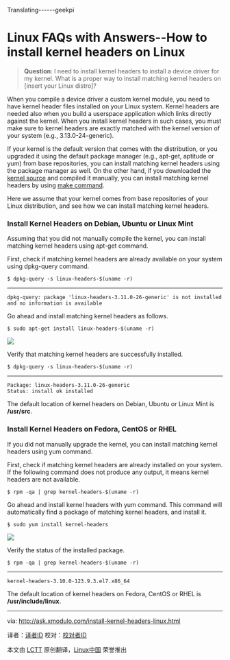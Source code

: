 Translating------geekpi


Linux FAQs with Answers--How to install kernel headers on Linux
================================================================================
> **Question**: I need to install kernel headers to install a device driver for my kernel. What is a proper way to install matching kernel headers on [insert your Linux distro]? 

When you compile a device driver a custom kernel module, you need to have kernel header files installed on your Linux system. Kernel headers are needed also when you build a userspace application which links directly against the kernel. When you install kernel headers in such cases, you must make sure to kernel headers are exactly matched with the kernel version of your system (e.g., 3.13.0-24-generic).

If your kernel is the default version that comes with the distribution, or you upgraded it using the default package manager (e.g., apt-get, aptitude or yum) from base repositories, you can install matching kernel headers using the package manager as well. On the other hand, if you downloaded the [kernel source][1] and compiled it manually, you can install matching kernel headers by using [make command][2].

Here we assume that your kernel comes from base repositories of your Linux distribution, and see how we can install matching kernel headers.

### Install Kernel Headers on Debian, Ubuntu or Linux Mint ###

Assuming that you did not manually compile the kernel, you can install matching kernel headers using apt-get command.

First, check if matching kernel headers are already available on your system using dpkg-query command.

    $ dpkg-query -s linux-headers-$(uname -r) 

----------

    dpkg-query: package 'linux-headers-3.11.0-26-generic' is not installed and no information is available

Go ahead and install matching kernel headers as follows.

    $ sudo apt-get install linux-headers-$(uname -r) 

![](https://farm9.staticflickr.com/8681/16000652415_a7c399992e_z.jpg)

Verify that matching kernel headers are successfully installed.

    $ dpkg-query -s linux-headers-$(uname -r) 

----------

    Package: linux-headers-3.11.0-26-generic
    Status: install ok installed

The default location of kernel headers on Debian, Ubuntu or Linux Mint is **/usr/src**.

### Install Kernel Headers on Fedora, CentOS or RHEL ###

If you did not manually upgrade the kernel, you can install matching kernel headers using yum command.

First, check if matching kernel headers are already installed on your system. If the following command does not produce any output, it means kernel headers are not available.

    $ rpm -qa | grep kernel-headers-$(uname -r)

Go ahead and install kernel headers with yum command. This command will automatically find a package of matching kernel headers, and install it.

    $ sudo yum install kernel-headers 

![](https://farm9.staticflickr.com/8594/15378403114_c51ff6f4ae_z.jpg)

Verify the status of the installed package.

    $ rpm -qa | grep kernel-headers-$(uname -r) 

----------

    kernel-headers-3.10.0-123.9.3.el7.x86_64

The default location of kernel headers on Fedora, CentOS or RHEL is **/usr/include/linux**.

--------------------------------------------------------------------------------

via: http://ask.xmodulo.com/install-kernel-headers-linux.html

译者：[译者ID](https://github.com/译者ID)
校对：[校对者ID](https://github.com/校对者ID)

本文由 [LCTT](https://github.com/LCTT/TranslateProject) 原创翻译，[Linux中国](http://linux.cn/) 荣誉推出

[1]:https://www.kernel.org/pub/linux/kernel/
[2]:https://www.kernel.org/doc/Documentation/kbuild/headers_install.txt